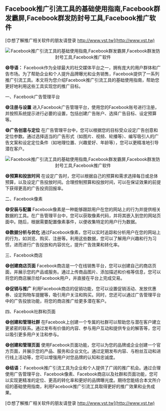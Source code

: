 ## **Facebook推广引流工具的基础使用指南,Facebook群发霸屏,Facebook群发防封号工具,Facebook推广软件**

[😍想了解推广相关软件的朋友请登录 http://www.vst.tw](http://www.vst.tw)

 <center><img src="https://vst.tw/MP4/tuiguang/png/6.png" alt="Facebook推广引流工具的基础使用指南,Facebook群发霸屏,Facebook群发防封号工具,Facebook推广软件"></center>

**😄导语：**
Facebook作为全球最大的社交媒体平台之一，拥有庞大的用户群体和广告市场。为了帮助企业和个人提升品牌曝光和业务销售，Facebook提供了一系列推广引流工具。本文将为您介绍Facebook推广引流工具的基础使用指南，帮助您更好地利用这些工具实现您的推广目标。

一、Facebook广告管理平台

**😄注册与设置**
进入Facebook广告管理平台，使用您的Facebook账号进行注册，并按照系统提示进行必要的设置，包括创建广告账户、选择广告目标、设定预算等。

**😄广告创意与定位**
在广告管理平台中，您可以根据您的目标受众设定广告创意和定位参数。通过选择适当的广告形式（如图片、视频、轮播等）、编写吸引人的广告文案和设定定位条件（如地理位置、兴趣爱好、年龄等），您可以更精准地引导潜在客户。

 <center><img src="https://vst.tw/MP4/tuiguang/png/5.png" alt="Facebook推广引流工具的基础使用指南,Facebook群发霸屏,Facebook群发防封号工具,Facebook推广软件"></center>

**😄预算和投放时间**
在设定广告时，您可以根据自己的预算和需求选择每日或总体预算，以及设定广告投放时间。合理控制预算和投放时间，可以在保证效果的前提下获得更高的广告投资回报率。

二、Facebook像素

**😄安装与配置**
Facebook像素是一种能够跟踪用户在您的网站上的行为并提供相关数据的工具。在广告管理平台中，您可以获取像素代码，并将其嵌入到您的网站页面中。随后，根据需要配置像素事件，以便收集特定的用户行为数据。

**😄数据分析与优化**
通过Facebook像素，您可以实时追踪和分析用户在您的网站上的行为，如浏览、购买、注册等。利用这些数据，您可以了解用户兴趣和行为习惯，进而进行广告投放和内容优化，提升广告效果和转化率。

三、Facebook商店

**😄创建商店页面**
Facebook商店是一个在线销售平台，您可以创建自己的商店页面，并展示您的产品或服务。通过上传商品图片、添加描述和价格等信息，您可以将您的商店展示给Facebook用户，并直接在平台上完成交易。

**😄促销与推广**
利用Facebook商店的促销功能，您可以设置促销活动、发放优惠券、设定购物车提醒等，吸引用户关注和购买。同时，您还可以通过广告管理平台中的广告投放功能，将您的商店推广给更多潜在客户。

四、Facebook社群和页面

**😄创建和管理社群**
在Facebook上创建一个专属的社群可以帮助您与潜在客户建立更紧密的联系。通过发布有价值的内容、参与用户互动和提供专业的解答等，您可以吸引更多用户关注和参与。

**😄创建和管理页面**
使用Facebook页面功能，您可以为您的品牌或企业创建一个官方页面，并展示您的产品、服务和企业文化。通过定期发布内容、与粉丝互动和进行线上活动等，您可以增强用户对您品牌的认知和忠诚度。

**😄结语：**
Facebook推广引流工具为企业和个人提供了广阔的推广机会。通过合理使用广告管理平台、Facebook像素、Facebook商店以及社群和页面功能，您可以实现更精准的定位、更高的转化率和更好的品牌曝光度。期待您能结合本文所介绍的基础使用指南，利用Facebook推广引流工具取得更好的推广效果和业务成果。

[😍想了解推广相关软件的朋友请登录 http://www.vst.tw](http://www.vst.tw)



